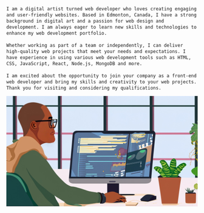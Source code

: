 	I am a digital artist turned web developer who loves creating engaging and user-friendly websites. Based in Edmonton, Canada, I have a strong background in digital art and a passion for web design and development. I am always eager to learn new skills and technologies to enhance my web development portfolio.

	Whether working as part of a team or independently, I can deliver high-quality web projects that meet your needs and expectations. I have experience in using various web development tools such as HTML, CSS, JavaScript, React, Node.js, MongoDB and more.

	I am excited about the opportunity to join your company as a front-end web developer and bring my skills and creativity to your web projects. Thank you for visiting and considering my qualifications.

<img src="images/pic1.png" width="800">


